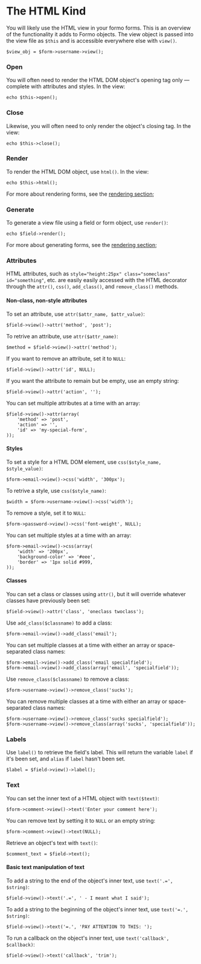 The HTML Kind
=============

You will likely use the HTML view in your formo forms. This is an overview of the functionality it adds to Formo objects. The view object is passed into the view file as `$this` and is accessible everywhere else with `view()`.

	$view_obj = $form->username->view();

### Open

You will often need to render the HTML DOM object's opening tag only — complete with attributes and styles. In the view:

	echo $this->open();

### Close

Likewise, you will often need to only render the object's closing tag. In the view:

	echo $this->close();

### Render

To render the HTML DOM object, use `html()`. In the view:

	echo $this->html();

For more about rendering forms, see the [rendering section](formo.rendering);

### Generate

To generate a view file using a field or form object, use `render()`:

	echo $field->render();

For more about generating forms, see the [rendering section](formo.rendering);

### Attributes

HTML attributes, such as `style="height:25px" class="someclass" id="something"`, etc. are easily easily accessed with the HTML decorator through the `attr()`, `css()`, `add_class()`, and `remove_class()` methods.

#### Non-class, non-style attributes

To set an attribute, use `attr($attr_name, $attr_value)`:

	$field->view()->attr('method', 'post');

To retrive an attribute, use `attr($attr_name)`:

	$method = $field->view()->attr('method');

If you want to remove an attribute, set it to `NULL`:

	$field->view()->attr('id', NULL);

If you want the attribute to remain but be empty, use an empty string:

	$field->view()->attr('action', '');

You can set multiple attributes at a time with an array:

	$field->view()->attr(array(
		'method' => 'post',
		'action' => '',
		'id' => 'my-special-form',
	));

#### Styles

To set a style for a HTML DOM element, use `css($style_name, $style_value)`:

	$form->email->view()->css('width', '300px');

To retrive a style, use `css($style_name)`:

	$width = $form->username->view()->css('width');

To remove a style, set it to `NULL`:

	$form->password->view()->css('font-weight', NULL);

You can set multiple styles at a time with an array:

	$form->email->view()->css(array(
		'width' => '200px',
		'background-color' => '#eee',
		'border' => '1px solid #999,
	));

#### Classes

You can set a class or classes using `attr()`, but it will override whatever classes have previously been set:

	$field->view()->attr('class', 'oneclass twoclass');

Use `add_class($classname)` to add a class:

	$form->email->view()->add_class('email');

You can set multiple classes at a time with either an array or space-separated class names:

	$form->email->view()->add_class('email specialfield');
	$form->email->view()->add_class(array('email', 'specialfield'));

Use `remove_class($classname)` to remove a class:

	$form->username->view()->remove_class('sucks');

You can remove multiple classes at a time with either an array or space-separated class names:

	$form->username->view()->remove_class('sucks specialfield');
	$form->username->view()->remove_class(array('sucks', 'specialfield'));

### Labels

Use `label()` to retrieve the field's label. This will return the variable `label` if it's been set, and `alias` if `label` hasn't been set.

	$label = $field->view()->label();

### Text

You can set the inner text of a HTML object with `text($text)`:

	$form->comment->view()->text('Enter your comment here');

You can remove text by setting it to `NULL` or an empty string:

	$form->comment->view()->text(NULL);

Retrieve an object's text with `text()`:

	$comment_text = $field->text();

#### Basic text manipulation of text

To add a string to the end of the object's inner text, use `text('.=', $string)`:

	$field->view()->text('.=', ' - I meant what I said');

To add a string to the beginning of the object's inner text, use `text('=.', $string)`:

	$field->view()->text('=.', 'PAY ATTENTION TO THIS: ');

To run a callback on the object's inner text, use `text('callback', $callback)`:

	$field->view()->text('callback', 'trim');
